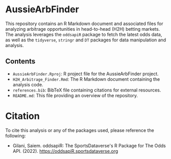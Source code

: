# AussieArbFinder
This repository contains an R Markdown document and associated files for analyzing arbitrage opportunities in head-to-head (H2H) betting markets. The analysis leverages the `oddsapiR` package to fetch the latest odds data, as well as the `tidyverse`, `stringr` and `DT` packages for data manipulation and analysis.

## Contents
- `AussieArbFinder.Rproj`: R project file for the AussieArbFinder project.
- `H2H_Arbitrage_Finder.Rmd`: The R Markdown document containing the analysis code.
- `references.bib`: BibTeX file containing citations for external resources.
- `README.md`: This file providing an overview of the repository.

# Citation
To cite this analysis or any of the packages used, please reference the following:

- Gilani, Saiem. oddsapiR: The SportsDataverse's R Package for The Odds API. (2022). https://oddsapiR.sportsdataverse.org
